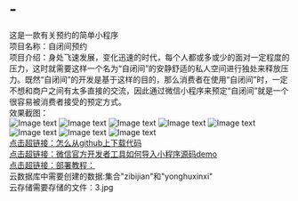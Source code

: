 # -
这是一款有关预约的简单小程序<br>
项目名称：自闭间预约<br>
项目介绍：身处飞速发展，变化迅速的时代，每个人都或多或少的面对一定程度的压力，这时就需要这样一个名为“自闭间”的安静舒适的私人空间进行独处来释放压力。既然“自闭间”的开发是基于这样的目的，那么消费者在使用“自闭间”时，一定不想和商户之间有太多直接的交流，因此通过微信小程序来预定“自闭间”就是一个很容易被消费者接受的预定方式。<br>
效果截图：<br>
![Image text](https://github.com/xxiaoyueyue/zibijian/blob/lala/image1/1.png)
![Image text](https://github.com/xxiaoyueyue/zibijian/blob/lala/image1/2.png)
![Image text](https://github.com/xxiaoyueyue/zibijian/blob/lala/image1/3.png)
![Image text](https://github.com/xxiaoyueyue/zibijian/blob/lala/image1/4.png)
![Image text](https://github.com/xxiaoyueyue/zibijian/blob/lala/image1/5.png)
![Image text](https://github.com/xxiaoyueyue/zibijian/blob/lala/image1/6.png)
![Image text](https://github.com/xxiaoyueyue/zibijian/blob/lala/image1/7.png)
![Image text](https://github.com/xxiaoyueyue/zibijian/blob/lala/image1/8.png)<br>
[点击超链接：怎么从github上下载代码](https://jingyan.baidu.com/article/ad310e8009ff2a1848f49e45.html)<br>
[点击超链接：微信官方开发者工具如何导入小程序源码demo](https://blog.csdn.net/qq_42109089/article/details/80305002)<br>
[点击超链接：部署教程：](https://v.qq.com/x/page/q3152rxnvoq.html?pcsharecode=Duu6rcjO)<br>
云数据库中需要创建的数据:集合"zibijian"和"yonghuxinxi"<br>
云存储需要存储的文件：3.jpg<br>

